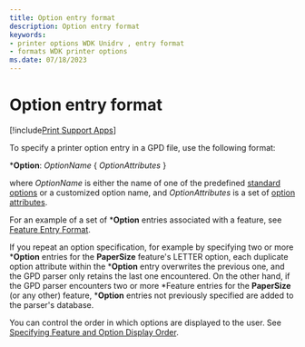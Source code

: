 ```yaml
---
title: Option entry format
description: Option entry format
keywords:
- printer options WDK Unidrv , entry format
- formats WDK printer options
ms.date: 07/18/2023
---
```


# Option entry format

[!include[Print Support Apps](../includes/print-support-apps.md)]

To specify a printer option entry in a GPD file, use the following format:

\***Option**: *OptionName* { *OptionAttributes* }

where *OptionName* is either the name of one of the predefined [standard options](standard-options.md) or a customized option name, and *OptionAttributes* is a set of [option attributes](option-attributes.md).

For an example of a set of \***Option** entries associated with a feature, see [Feature Entry Format](feature-entry-format.md).

If you repeat an option specification, for example by specifying two or more \***Option** entries for the **PaperSize** feature's LETTER option, each duplicate option attribute within the \***Option** entry overwrites the previous one, and the GPD parser only retains the last one encountered. On the other hand, if the GPD parser encounters two or more \*Feature entries for the **PaperSize** (or any other) feature, \***Option** entries not previously specified are added to the parser's database.

You can control the order in which options are displayed to the user. See [Specifying Feature and Option Display Order](specifying-feature-and-option-display-order.md).
